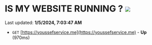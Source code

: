 # IS MY WEBSITE RUNNING ? [![](https://img.shields.io/static/v1?label=Sponsor&message=%E2%9D%A4&logo=GitHub&color=%23fe8e86)](https://github.com/sponsors/<username>)

Last updated: **1/5/2024, 7:03:47 AM**

- `GET` [https://youssefservice.me](https://youssefservice.me) - **Up** (970ms)
